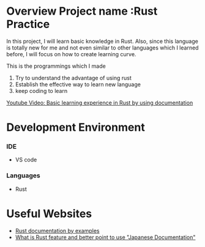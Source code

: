# Overview Project name :Rust Practice

In this project, I will learn basic knowledge in Rust. Also, since this language is totally new for me and not even similar to other languages which I learned before, I will focus on how to create learning curve.

This is the programmings which I made
1. Try to understand the advantage of using rust
2. Establish the effective way to learn new language
3. keep coding to learn



[Youtube Video: Basic learning experience in Rust by using documentation](https://www.youtube.com/watch?v=wadFOK9hR-0)

# Development Environment

### IDE
* VS code

### Languages

* Rust


# Useful Websites

* [Rust documentation by examples](https://doc.rust-lang.org/beta/rust-by-example/index.html)
* [What is Rust feature and better point to use "Japanese Documentation"](https://persol-tech-s.co.jp/hatalabo/it_engineer/582.html)
